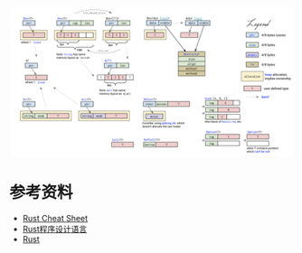 

![](rust/Rust-RustContainerCheatSheet.png)

# 参考资料

- [Rust Cheat Sheet](https://cheats.rs/)
- [Rust程序设计语言](https://kaisery.github.io/trpl-zh-cn/title-page.html)
- [Rust](https://docs.rs/)